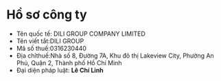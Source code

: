 # Hồ sơ công ty
- Tên quốc tế: DILI GROUP COMPANY LIMITED
- Tên viết tắt:DILI GROUP
- Mã số thuế:0316230440
- Địa chỉthuế:Nhà số 8, Đường 7A, Khu đô thị Lakeview City, Phường An Phú, Quận 2, Thành phố Hồ Chí Minh
- Đại diện pháp luật: **Lê Chí Linh**

